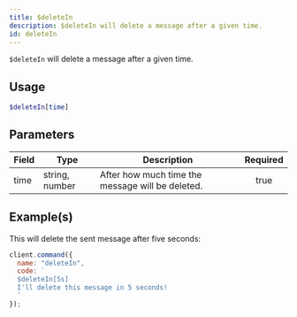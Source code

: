 ```yaml
---
title: $deleteIn
description: $deleteIn will delete a message after a given time.
id: deleteIn
---
```


`$deleteIn` will delete a message after a given time.

## Usage

```php
$deleteIn[time]
```

## Parameters

| Field | Type           | Description                                      | Required |
| ----- | -------------- | ------------------------------------------------ | :------: |
| time  | string, number | After how much time the message will be deleted. |   true   |

## Example(s)

This will delete the sent message after five seconds:

```javascript
client.command({
  name: "deleteIn",
  code: `
  $deleteIn[5s]
  I'll delete this message in 5 seconds!
  `
});
```
